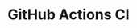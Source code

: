 # GitHub Actions CI





































































































































































































































































































































































































































































































































































































































































































































































































































































































































































































































































































































































































































































































































































































































































































































































































































































































































































































































































































































































































































































































































